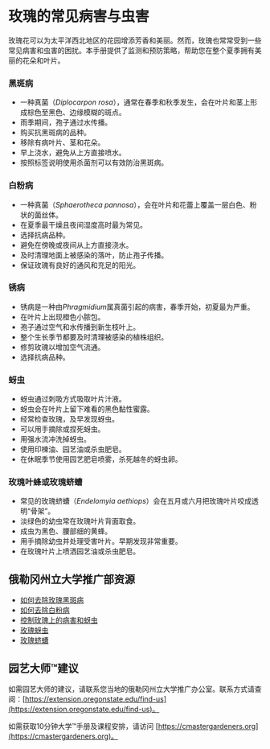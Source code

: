 # 玫瑰的常见病害与虫害

玫瑰花可以为太平洋西北地区的花园增添芳香和美丽。然而，玫瑰也常常受到一些常见病害和虫害的困扰。本手册提供了监测和预防策略，帮助您在整个夏季拥有美丽的花朵和叶片。

### 黑斑病

- 一种真菌（*Diplocarpon rosa*），通常在春季和秋季发生，会在叶片和茎上形成棕色至黑色、边缘模糊的斑点。
- 雨季期间，孢子通过水传播。
- 购买抗黑斑病的品种。
- 移除有病叶片、茎和花朵。
- 早上浇水，避免从上方直接喷水。
- 按照标签说明使用杀菌剂可以有效防治黑斑病。

### 白粉病

- 一种真菌（*Sphaerotheca pannosa*），会在叶片和花蕾上覆盖一层白色、粉状的菌丝体。
- 在夏季最干燥且夜间湿度高时最为常见。
- 选择抗病品种。
- 避免在傍晚或夜间从上方直接浇水。
- 及时清理地面上被感染的落叶，防止孢子传播。
- 保证玫瑰有良好的通风和充足的阳光。

### 锈病

- 锈病是一种由*Phragmidium*属真菌引起的病害，春季开始，初夏最为严重。
- 在叶片上出现橙色小脓包。
- 孢子通过空气和水传播到新生枝叶上。
- 整个生长季节都要及时清理被感染的植株组织。
- 修剪玫瑰以增加空气流通。
- 选择抗病品种。

### 蚜虫

- 蚜虫通过刺吸方式吸取叶片汁液。
- 蚜虫会在叶片上留下难看的黑色黏性蜜露。
- 经常检查玫瑰，及早发现蚜虫。
- 可以用手摘除或捏死蚜虫。
- 用强水流冲洗掉蚜虫。
- 使用印楝油、园艺油或杀虫肥皂。
- 在休眠季节使用园艺肥皂喷雾，杀死越冬的蚜虫卵。

### 玫瑰叶蜂或玫瑰蛴螬

- 常见的玫瑰蛴螬（*Endelomyia aethiops*）会在五月或六月把玫瑰叶片咬成透明“骨架”。
- 淡绿色的幼虫常在玫瑰叶片背面取食。
- 成虫为黑色、腰部细的黄蜂。
- 用手摘除幼虫并处理受害叶片。早期发现非常重要。
- 在玫瑰叶片上喷洒园艺油或杀虫肥皂。

## 俄勒冈州立大学推广部资源

- [如何去除玫瑰黑斑病](https://solvepestproblems.oregonstate.edu/plant-problems/roses/black-spot)
- [如何去除白粉病](https://solvepestproblems.oregonstate.edu/plant-problems/roses/powdery-mildew)
- [控制玫瑰上的病害和蚜虫](https://extension.oregonstate.edu/catalog/pub/ec-1520-controlling-diseases-aphids-your-roses)
- [玫瑰蚜虫](https://solvepestproblems.oregonstate.edu/plant-problems/rose/aphid)
- [玫瑰蛴螬](https://agsci.oregonstate.edu/nurspest/insects/roseslug)

## 园艺大师™建议

如需园艺大师的建议，请联系您当地的俄勒冈州立大学推广办公室。联系方式请查阅：[https://extension.oregonstate.edu/find-us](https://extension.oregonstate.edu/find-us)。

如需获取10分钟大学™手册及课程安排，请访问 [https://cmastergardeners.org](https://cmastergardeners.org)。
